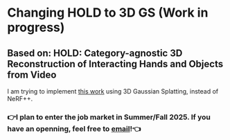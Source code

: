 # Changing HOLD to 3D GS (Work in progress)
## Based on: HOLD: Category-agnostic 3D Reconstruction of Interacting Hands and Objects from Video
I am trying to implement [this work](https://zc-alexfan.github.io/hold) using 3D Gaussian Splatting, instead of NeRF++.
### 👉I plan to enter the job market in Summer/Fall 2025. If you have an openning, feel free to [email](https://alakhag.github.io/home/)!👈
